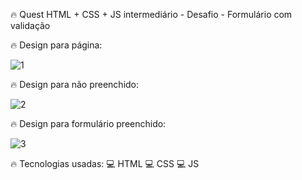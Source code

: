 🔥 Quest HTML + CSS + JS intermediário - Desafio - Formulário com validação 

🔥 Design para página:

![1](https://github.com/user-attachments/assets/f683e2f0-e0f9-4bc4-b0ec-7e055ebeec7d)

🔥 Design para não preenchido:

![2](https://github.com/user-attachments/assets/1471ebb0-c71b-4e3d-bb57-c0832beb9033)

🔥 Design para formulário preenchido:

![3](https://github.com/user-attachments/assets/33f0e227-7d76-4f06-b0d5-84ed0b54a836)


🔥 Tecnologias usadas:
💻 HTML
💻 CSS
💻 JS
